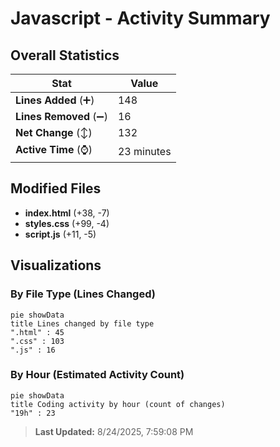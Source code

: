 # Javascript - Activity Summary 

## Overall Statistics

| Stat                   | Value                                                             |
| ---------------------- | ----------------------------------------------------------------- |
| **Lines Added** (➕)   | 148                                          |
| **Lines Removed** (➖) | 16                                        |
| **Net Change** (↕)    | 132                |
| **Active Time** (⌚)   | 23 minutes |


## Modified Files
- **index.html** (+38, -7)
- **styles.css** (+99, -4)
- **script.js** (+11, -5)

## Visualizations

### By File Type (Lines Changed)

```mermaid
pie showData
title Lines changed by file type
".html" : 45
".css" : 103
".js" : 16
```

### By Hour (Estimated Activity Count)

```mermaid
pie showData
title Coding activity by hour (count of changes)
"19h" : 23
```


> **Last Updated:** 8/24/2025, 7:59:08 PM